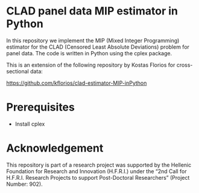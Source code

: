 # CLAD panel data MIP estimator in Python

In this repository we implement the MIP (Mixed Integer Programming) estimator for the CLAD (Censored Least Absolute Deviations) problem for panel data.
The code is written in Python using the cplex package.

This is an extension of the following repository by Kostas Florios for cross-sectional data:

https://github.com/kflorios/clad-estimator-MIP-inPython


# Prerequisites
- Install cplex

# Acknowledgement
This repository is part of a research project was supported by the Hellenic Foundation for Research and Innovation (H.F.R.I.) under the “2nd Call for H.F.R.I. Research Projects to support Post-Doctoral Researchers” (Project Number: 902).

